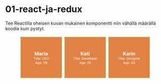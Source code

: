 # 01-react-ja-redux

Tee Reactilla oheisen kuvan mukainen komponentti niin vähällä määrällä koodia kuin pystyt.

<figure style="display: block">
    <img style="max-width: 100%" src="./01-react-ja-redux-assignment.png" />
</figure>

